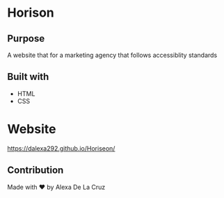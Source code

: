 # Horison

## Purpose
A website that for a marketing agency that follows accessiblity standards

## Built with
* HTML
* CSS

# Website
https://dalexa292.github.io/Horiseon/

## Contribution

Made with ❤️ by Alexa De La Cruz 
